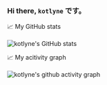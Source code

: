 ### Hi there, `kotlyne` です。


📈 My GitHub stats </br></br>
![kotlyne's GitHub stats](https://github-readme-stats.vercel.app/api?username=kotlyne&count_private=true&show_icons=true)


📈 My acitivity graph </br></br>
![kotlyne's github activity graph](https://activity-graph.herokuapp.com/graph?username=kotlyne&theme=nord)




<!--
**kotlyne/kotlyne** is a ✨ _special_ ✨ repository because its `README.md` (this file) appears on your GitHub profile.

Here are some ideas to get you started:

- 🔭 I’m currently working on ...
- 🌱 I’m currently learning ...
- 👯 I’m looking to collaborate on ...
- 🤔 I’m looking for help with ...
- 💬 Ask me about ...
- 📫 How to reach me: ...
- 😄 Pronouns: ...
- ⚡ Fun fact: ...
-->
